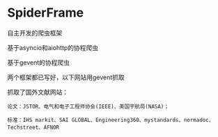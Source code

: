 # SpiderFrame
自主开发的爬虫框架

基于asyncio和aiohttp的协程爬虫

基于gevent的协程爬虫

两个框架都已写好，以下网站用gevent抓取

抓取了国外文献网站：
    
    论文：JSTOR、电气和电子工程师协会(IEEE)、美国宇航局(NASA)；
    
    标准：IHS markit、SAI GLOBAL、Engineering360、mystandards、normadoc、Techstreet、AFNOR

